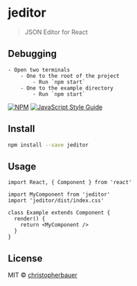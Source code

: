 # jeditor

> JSON Editor for React

## Debugging

    - Open two terminals
        - One to the root of the project
            - Run `npm start`
        - One to the example directory
            - Run `npm start`

[![NPM](https://img.shields.io/npm/v/jeditor.svg)](https://www.npmjs.com/package/jeditor) [![JavaScript Style Guide](https://img.shields.io/badge/code_style-standard-brightgreen.svg)](https://standardjs.com)

## Install

```bash
npm install --save jeditor
```

## Usage

```tsx
import React, { Component } from 'react'

import MyComponent from 'jeditor'
import 'jeditor/dist/index.css'

class Example extends Component {
  render() {
    return <MyComponent />
  }
}
```

## License

MIT © [christopherbauer](https://github.com/christopherbauer)
